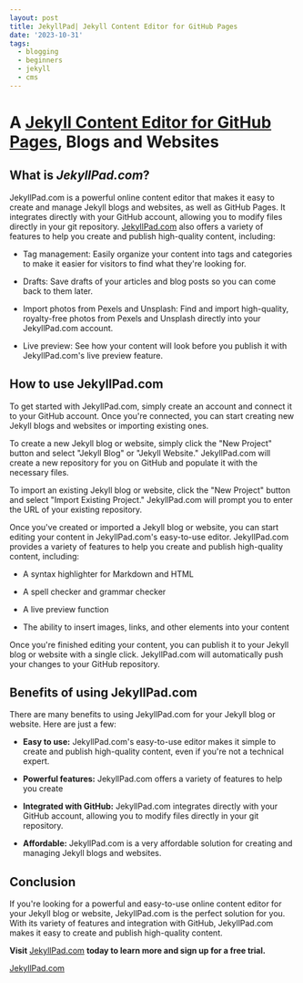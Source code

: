 ```yaml
---
layout: post
title: JekyllPad| Jekyll Content Editor for GitHub Pages
date: '2023-10-31'
tags:
  - blogging
  - beginners
  - jekyll
  - cms
---
```

# A [Jekyll Content Editor for GitHub Pages](https://www.jekyllpad.com/), Blogs and Websites

## What is **_JekyllPad.com_**?

JekyllPad.com is a powerful online content editor that makes it easy to create and manage Jekyll blogs and websites, as well as GitHub Pages. It integrates directly with your GitHub account, allowing you to modify files directly in your git repository. [JekyllPad.com](google.com) also offers a variety of features to help you create and publish high-quality content, including:

*   Tag management: Easily organize your content into tags and categories to make it easier for visitors to find what they're looking for.
    
*   Drafts: Save drafts of your articles and blog posts so you can come back to them later.
    
*   Import photos from Pexels and Unsplash: Find and import high-quality, royalty-free photos from Pexels and Unsplash directly into your JekyllPad.com account.
    
*   Live preview: See how your content will look before you publish it with JekyllPad.com's live preview feature.
    

## How to use JekyllPad.com

To get started with JekyllPad.com, simply create an account and connect it to your GitHub account. Once you're connected, you can start creating new Jekyll blogs and websites or importing existing ones.

To create a new Jekyll blog or website, simply click the "New Project" button and select "Jekyll Blog" or "Jekyll Website." JekyllPad.com will create a new repository for you on GitHub and populate it with the necessary files.

To import an existing Jekyll blog or website, click the "New Project" button and select "Import Existing Project." JekyllPad.com will prompt you to enter the URL of your existing repository.

Once you've created or imported a Jekyll blog or website, you can start editing your content in JekyllPad.com's easy-to-use editor. JekyllPad.com provides a variety of features to help you create and publish high-quality content, including:

*   A syntax highlighter for Markdown and HTML
    
*   A spell checker and grammar checker
    
*   A live preview function
    
*   The ability to insert images, links, and other elements into your content
    

Once you're finished editing your content, you can publish it to your Jekyll blog or website with a single click. JekyllPad.com will automatically push your changes to your GitHub repository.

## Benefits of using JekyllPad.com

There are many benefits to using JekyllPad.com for your Jekyll blog or website. Here are just a few:

*   **Easy to use:** JekyllPad.com's easy-to-use editor makes it simple to create and publish high-quality content, even if you're not a technical expert.
    
*   **Powerful features:** JekyllPad.com offers a variety of features to help you create
    
*   **Integrated with GitHub:** JekyllPad.com integrates directly with your GitHub account, allowing you to modify files directly in your git repository.
    
*   **Affordable:** JekyllPad.com is a very affordable solution for creating and managing Jekyll blogs and websites.
    

## Conclusion

If you're looking for a powerful and easy-to-use online content editor for your Jekyll blog or website, JekyllPad.com is the perfect solution for you. With its variety of features and integration with GitHub, JekyllPad.com makes it easy to create and publish high-quality content.

**Visit** [JekyllPad.com](https://www.JekyllPad.com) **today to learn more and sign up for a free trial.**

[JekyllPad.com](https://www.JekyllPad.com)
